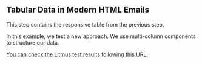 ## Tabular Data in Modern HTML Emails

This step contains the responsive table from the previous step. 

In this example, we test a new approach. We use multi-column components to structure our data.


[You can check the Litmus test results following this URL.](https://litmus.com/checklist/emails/public/1557fbc)